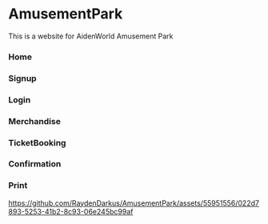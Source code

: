 # AmusementPark


This is a website for AidenWorld Amusement Park

### Home

### Signup

### Login

### Merchandise           

### TicketBooking

### Confirmation

### Print



https://github.com/RaydenDarkus/AmusementPark/assets/55951556/022d7893-5253-41b2-8c93-06e245bc99af

